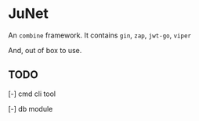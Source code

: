 # JuNet

An `combine` framework. It contains `gin`, `zap`, `jwt-go`, `viper`

And, out of box to use.

## TODO

[-] cmd cli tool

[-] db module
